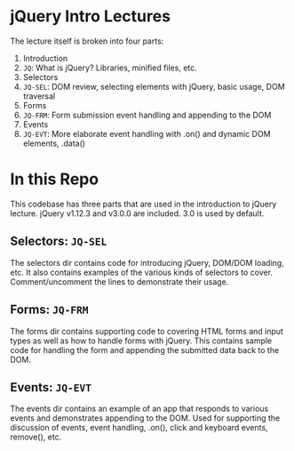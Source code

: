# jQuery Intro Lectures

The lecture itself is broken into four parts:

1. Introduction
  1. `JQ`: What is jQuery? Libraries, minified files, etc.
2. Selectors
  2. `JQ-SEL`: DOM review, selecting elements with jQuery, basic usage, DOM traversal
3. Forms
  3. `JQ-FRM`: Form submission event handling and appending to the DOM
4. Events
  4. `JQ-EVT`: More elaborate event handling with .on() and dynamic DOM elements, .data()

# In this Repo

This codebase has three parts that are used in the introduction to jQuery lecture. jQuery v1.12.3 and v3.0.0 are included. 3.0 is used by default.

## Selectors: `JQ-SEL`

The selectors dir contains code for introducing jQuery, DOM/DOM loading, etc. It also contains examples of the various kinds of selectors to cover. Comment/uncomment the lines to demonstrate their usage.

## Forms: `JQ-FRM`

The forms dir contains supporting code to covering HTML forms and input types as well as how to handle forms with jQuery. This contains sample code for handling the form and appending the submitted data back to the DOM.

## Events: `JQ-EVT`

The events dir contains an example of an app that responds to various events and demonstrates appending to the DOM. Used for supporting the discussion of events, event handling, .on(), click and keyboard events, remove(), etc.
